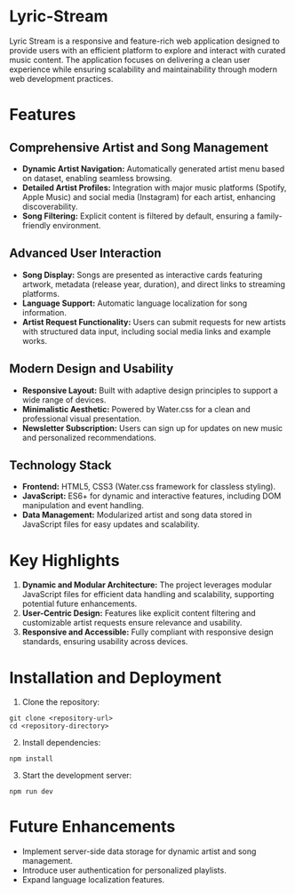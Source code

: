 # Lyric-Stream
Lyric Stream is a responsive and feature-rich web application designed to provide users with an efficient platform to explore and interact with curated music content. The application focuses on delivering a clean user experience while ensuring scalability and maintainability through modern web development practices.

# Features
## Comprehensive Artist and Song Management
- **Dynamic Artist Navigation:** Automatically generated artist menu based on dataset, enabling seamless browsing.
- **Detailed Artist Profiles:** Integration with major music platforms (Spotify, Apple Music) and social media (Instagram) for each artist, enhancing discoverability.
- **Song Filtering:** Explicit content is filtered by default, ensuring a family-friendly environment.

## Advanced User Interaction
- **Song Display:** Songs are presented as interactive cards featuring artwork, metadata (release year, duration), and direct links to streaming platforms.
- **Language Support:** Automatic language localization for song information.
- **Artist Request Functionality:** Users can submit requests for new artists with structured data input, including social media links and example works.

## Modern Design and Usability
- **Responsive Layout:** Built with adaptive design principles to support a wide range of devices.
- **Minimalistic Aesthetic:** Powered by Water.css for a clean and professional visual presentation.
- **Newsletter Subscription:** Users can sign up for updates on new music and personalized recommendations.

## Technology Stack
- **Frontend:** HTML5, CSS3 (Water.css framework for classless styling).
- **JavaScript:** ES6+ for dynamic and interactive features, including DOM manipulation and event handling.
- **Data Management:** Modularized artist and song data stored in JavaScript files for easy updates and scalability.

# Key Highlights
1. **Dynamic and Modular Architecture:** The project leverages modular JavaScript files for efficient data handling and scalability, supporting potential future enhancements.
2. **User-Centric Design:** Features like explicit content filtering and customizable artist requests ensure relevance and usability.
3. **Responsive and Accessible:** Fully compliant with responsive design standards, ensuring usability across devices.

# Installation and Deployment
1. Clone the repository:
 ```
 git clone <repository-url>
 cd <repository-directory>
 ```
2. Install dependencies:
 ```
 npm install
 ```
3. Start the development server:
  ```
  npm run dev
  ```
  
# Future Enhancements
- Implement server-side data storage for dynamic artist and song management.
- Introduce user authentication for personalized playlists.
- Expand language localization features.